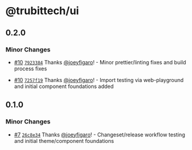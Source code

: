 # @trubittech/ui

## 0.2.0

### Minor Changes

- [#10](https://github.com/TrubitTech/TrubitTech/pull/10) [`7923384`](https://github.com/TrubitTech/TrubitTech/commit/7923384b016d3146d4abece663df276a806f8547) Thanks [@joeyfigaro](https://github.com/joeyfigaro)! - Minor prettier/linting fixes and build process fixes

* [#10](https://github.com/TrubitTech/TrubitTech/pull/10) [`7257f19`](https://github.com/TrubitTech/TrubitTech/commit/7257f19739db196a00a2817d65d5f5eceaece32c) Thanks [@joeyfigaro](https://github.com/joeyfigaro)! - Import testing via web-playground and initial component foundations added

## 0.1.0

### Minor Changes

- [#7](https://github.com/TrubitTech/TrubitTech/pull/7) [`26c8e34`](https://github.com/TrubitTech/TrubitTech/commit/26c8e340fbf35d8b28a4fba6e769baa557992bbf) Thanks [@joeyfigaro](https://github.com/joeyfigaro)! - Changeset/release workflow testing and initial theme/component foundations
